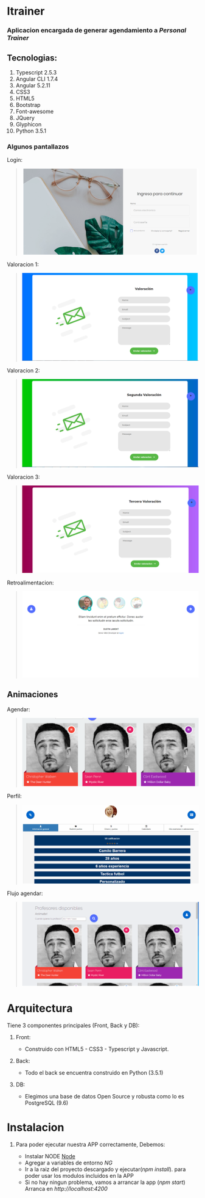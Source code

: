 # Itrainer

### Aplicacion encargada de generar agendamiento a *Personal Trainer*

## Tecnologias:

1. Typescript 2.5.3
2. Angular CLI 1.7.4
3. Angular 5.2.11
4. CSS3
5. HTML5
6. Bootstrap
7. Font-awesome
8. JQuery
9. Glyphicon
10. Python 3.5.1

### Algunos pantallazos


Login: 
> ![SPL Pruebas](/raw/images/login.PNG)

Valoracion 1: 
> ![SPL Pruebas](/raw/images/valoracion1.PNG)

Valoracion 2: 
> ![SPL Pruebas](/raw/images/valoracion2.PNG)

Valoracion 3: 
> ![SPL Pruebas](/raw/images/valoracion3.PNG)

Retroalimentacion: 
> ![SPL Pruebas](/raw/images/retroalimentacion.PNG)

Animaciones
---
Agendar: 
> ![SPL Pruebas](/raw/gifs/agendar.gif)

Perfil: 
> ![SPL Pruebas](/raw/gifs/perfil.gif)

Flujo agendar: 
> ![SPL Pruebas](/raw/gifs/flujo-agendar.gif)


# Arquitectura

Tiene 3 componentes principales (Front, Back y DB):

1. Front:

    * Construido con HTML5 - CSS3 - Typescript y Javascript.

2. Back:

    * Todo el back se encuentra construido en Python (3.5.1)

3. DB:

    * Elegimos una base de datos Open Source y robusta como lo es PostgreSQL (9.6)
	
# Instalacion

1. Para poder ejecutar nuestra APP correctamente, Debemos:

   * Instalar NODE [Node](https://nodejs.org/es/)
   * Agregar a variables de entorno _NG_
   * Ir a la raiz del proyecto descargado y ejecutar(*npm install*). para poder usar los modulos incluidos en la APP
   * Si no hay ningun problema, vamos a arrancar la app (*npm start*) Arranca en *http://localhost:4200*
